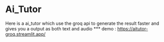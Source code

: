 # Ai_Tutor
Here is a ai_tutor which use the groq api to generate the result faster and gives you a output as both text and audio
*** demo : https://aitutor-groq.streamlit.app/
